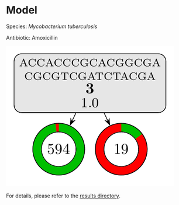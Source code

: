 
# Model

Species: *Mycobacterium tuberculosis*

Antibiotic: Amoxicillin

<a href="./model.pdf"><img src="./model.png" /></a>

For details, please refer to the [results directory](../../../../../results/cart_b/mycobacterium%20tuberculosis/amoxicillin/repeat_6/).

